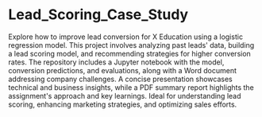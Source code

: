 # Lead_Scoring_Case_Study
Explore how to improve lead conversion for X Education using a logistic regression model. This project involves analyzing past leads' data, building a lead scoring model, and recommending strategies for higher conversion rates. The repository includes a Jupyter notebook with the model, conversion predictions, and evaluations, along with a Word document addressing company challenges. A concise presentation showcases technical and business insights, while a PDF summary report highlights the assignment's approach and key learnings. Ideal for understanding lead scoring, enhancing marketing strategies, and optimizing sales efforts.
